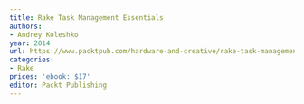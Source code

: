 ```yaml
---
title: Rake Task Management Essentials
authors:
- Andrey Koleshko
year: 2014
url: https://www.packtpub.com/hardware-and-creative/rake-task-management-essentials
categories:
- Rake
prices: 'ebook: $17'
editor: Packt Publishing
---
```

